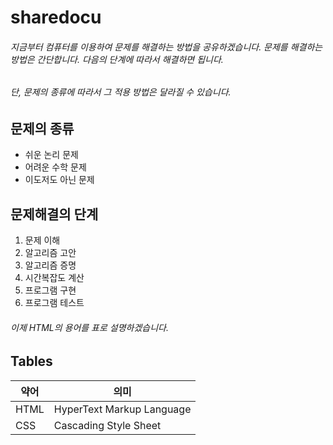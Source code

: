 # sharedocu
###### 지금부터 컴퓨터를 이용하여 문제를 해결하는 방법을 공유하겠습니다. 문제를 해결하는 방법은 간단합니다. 다음의 단계에 따라서 해결하면 됩니다.
###### 단, 문제의 종류에 따라서 그 적용 방법은 달라질 수 있습니다.

## 문제의 종류
- 쉬운 논리 문제
- 어려운 수학 문제
- 이도저도 아닌 문제

## 문제해결의 단계
1. 문제 이해
2. 알고리즘 고안
3. 알고리즘 증명
4. 시간복잡도 계산
5. 프로그램 구현
6. 프로그램 테스트

###### 이제 HTML의 용어를 표로 설명하겠습니다.

## Tables
| 약어 | 의미 |
|------|------|
| HTML | HyperText Markup Language |
| CSS | Cascading Style Sheet|
